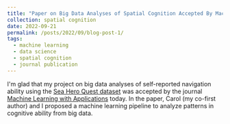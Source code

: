 ```yaml
---
title: "Paper on Big Data Analyses of Spatial Cognition Accepted By Machine Learning with Applications"
collection: spatial cognition
date: 2022-09-21
permalink: /posts/2022/09/blog-post-1/
tags:
  - machine learning
  - data science
  - spatial cognition
  - journal publication
---
```


I'm glad that my project on big data analyses of self-reported navigation ability using the [Sea Hero Quest dataset](https://www.alzheimersresearchuk.org/research/for-researchers/resources-and-information/sea-hero-quest/) was accepted by the journal [Machine Learning with Applications](https://www.sciencedirect.com/journal/machine-learning-with-applications) today. In the paper, Carol (my co-first author) and I proposed a machine learning pipeline to analyze patterns in cognitive ability from big data.